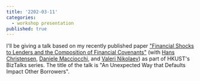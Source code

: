 ```yaml
---
title: '2202-03-11'
categories:
  - workshop presentation
published: true
---
```


I'll be giving a talk based on my recently published paper ["Financial Shocks to Lenders and the Composition of Financial Covenants"](https://doi.org/10.1016/j.jacceco.2021.101426) (with [Hans Christensen](https://www.chicagobooth.edu/faculty/directory/c/hans-b-christensen),  [Daniele Macciocchi](https://www.bus.miami.edu/thought-leadership/faculty/accounting/macciocchi.html), and [Valeri Nikolaev](https://www.chicagobooth.edu/faculty/directory/n/valeri-nikolaev))
 as part of HKUST's BizTalks series. The title of the talk is "An Unexpected Way that Defaults Impact Other Borrowers".
